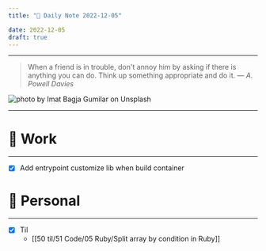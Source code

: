 ```yaml
---
title: "🌱 Daily Note 2022-12-05"

date: 2022-12-05
draft: true
---
```



---

> When a friend is in trouble, don't annoy him by asking if there is anything you can do. Think up something appropriate and do it.
> — <cite>A. Powell Davies</cite>

![photo by Imat Bagja Gumilar on Unsplash](https://images.unsplash.com/photo-1516214104703-d870798883c5?crop=entropy&cs=tinysrgb&fm=jpg&ixid=MnwzNjM5Nzd8MHwxfHJhbmRvbXx8fHx8fHx8fDE2NzAyMDk2MjM&ixlib=rb-4.0.3&q=80&w=500&h=500)

---


# 💼 Work
---
- [x] Add entrypoint customize lib when build container


# 🌱 Personal
---
- [x] Til
	-  [[50 til/51 Code/05 Ruby/Split array by condition in Ruby]]
